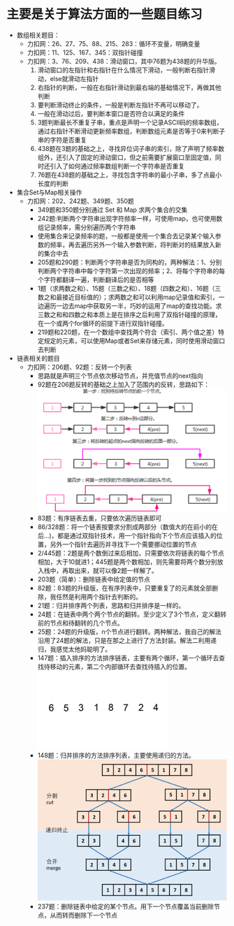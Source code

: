 # 主要是关于算法方面的一些题目练习
- 数组相关题目：
    - 力扣网：26、27、75、88、215、283：循环不变量，明确变量
    - 力扣网：11、125、167、345：双指针碰撞
    - 力扣网：3、76、209、438：滑动窗口，其中76题为438题的升华版。
        1. 滑动窗口的左指针和右指针在什么情况下滑动，一般判断右指针滑动，else就滑动左指针
        2. 右指针的判断，一般在右指针滑动到最右端的基础情况下，再做其他判断
        3. 要判断滑动终止的条件，一般是判断左指针不再可以移动了。
        4. 一般在滑动过后，要判断本窗口是否符合以满足的条件
        5. 3题判断最长不重复子串，重点是声明一个记录ASCII码的频率数组，通过右指针不断滑动更新频率数组，判断数组元素是否等于0来判断子串的字符是否重复
        6. 438题在3题的基础之上，寻找异位词子串的索引，除了声明了频率数组外，还引入了固定的滑动窗口，但之前需要扩展窗口至固定值，同时还引入了如何通过频率数组判断一个字符串是否重复
        7. 76题在438题的基础之上，寻找包含字符串的最小子串，多了点最小长度的判断
- 集合Set与Map相关操作
    - 力扣网：202、242题、349题、350题
        - 349题和350题分别通过 Set 和 Map 求两个集合的交集
        - 242题:判断两个字符串出现字符频率一样，可使用map，也可使用数组记录频率，需分别遍历两个字符串
        - 使用集合来记录频率的题，一般都是使用一个集合去记录某个输入参数的频率，再去遍历另外一个输入参数判断，将判断对的结果放入新的集合中去
        - 205题和290题：判断两个字符串是否为同构的，两种解法：1、分别判断两个字符串中每个字符第一次出现的频率；2、将每个字符串的每个字符都翻译一遍，判断翻译后的是否相等
        - 1题（求两数之和）、15题（三数之和）、18题（四数之和）、16题（三数之和最接近目标值的）；求两数之和可以利用map记录值和索引，一边遍历一边去map中获取另一半，巧妙的运用了map的查找功能。求三数之和和四数之和本质上是在排序之后利用了双指针碰撞的原理，在一个或两个for循环的前提下进行双指针碰撞。
        - 219题和220题，在一个数组中查找两个符合（索引、两个值之差）特定规定的元素，可以使用Map或者Set来存储元素，同时使用滑动窗口去判断
- 链表相关的题目
    - 力扣网：206题、92题：反转一个列表
        - 思路就是声明三个节点依次移动节点，并充值节点的next指向
        - 92题在206题反转的基础之上加入了范围内的反转，思路如下：![思路图片](./src/imgs/LeetCode92.png)
        - 83题：有序链表去重，只要依次遍历链表即可
        - 86/328题：将一个链表按要求分割成两部分（数值大的在前小的在后...)，都是通过双指针技术，用一个指针指向下个节点应该插入的位置，另外一个指针去遍历并寻找下一个需要挪动位置的节点
        - 2/445题：2题是两个数倒过来后相加，只需要依次将链表的每个节点相加，大于10就进1；445题是两个数相加，则先需要将两个数分别放入栈中，再取出来，就可以像2题一样解了。
        - 203题（简单）：删除链表中给定值的节点
        - 82题：83题的升级版，在有序列表中，只要重复了的元素就全部删除，我任然是利用两个指针去判断的。
        - 21题：归并排序两个列表，思路和归并排序是一样的。
        - 24题：在链表中两个两个节点的翻转。至少定义了3个节点，定义翻转前的节点和待翻转的几个节点。
        - 25题：24题的升级版，n个节点进行翻转。两种解法，我自己的解法沿用了24题的解法，只是在那之上进行了方法封装。解法二利用递归，我感觉太他妈聪明了。
        - 147题：插入排序的方法排序链表，主要有两个循环，第一个循环去查找待移动的元素，第二个内部循环去查找待插入的位置。![思路图片](./src/imgs/LeetCode147.gif)
        - 148题：归并排序的方法排序列表，主要使用递归的方法。![思路图片](./src/imgs/LeetCode148.png)
        - 237题：删除链表中给定的某个节点。用下一个节点覆盖当前删除节点，从而转而删除下一个节点
        